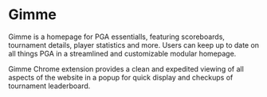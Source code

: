 # Gimme


Gimme is a homepage for PGA essentialls, featuring scoreboards, tournament details, player statistics and more. Users can keep up to date on all things PGA in a streamlined and customizable modular homepage. 

Gimme Chrome extension provides a clean and expedited viewing of all aspects of the website in a popup for quick display and checkups of tournament leaderboard. 
